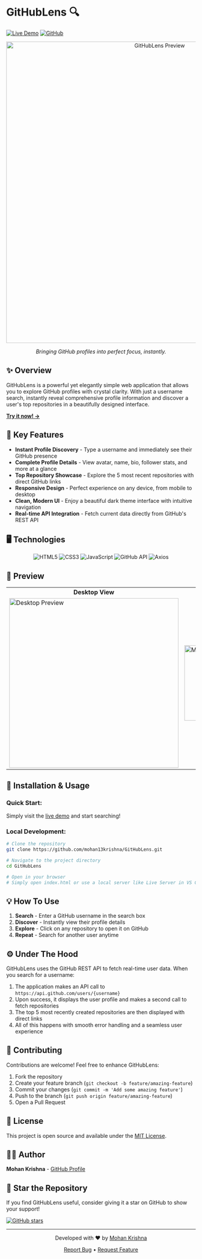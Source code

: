 # GitHubLens 🔍

[![Live Demo](https://img.shields.io/badge/LIVE-DEMO-brightgreen?style=for-the-badge)](https://mohan13krishna.github.io/GitHubLens/)
[![GitHub](https://img.shields.io/badge/GitHub-Repository-blue?style=for-the-badge&logo=github)](https://github.com/mohan13krishna/GitHubLens)

<div align="center">
  <img src="https://i.imgur.com/placeholder.png" alt="GitHubLens Preview" width="800px">
  <p><em>Bringing GitHub profiles into perfect focus, instantly.</em></p>
</div>

## ✨ Overview

GitHubLens is a powerful yet elegantly simple web application that allows you to explore GitHub profiles with crystal clarity. With just a username search, instantly reveal comprehensive profile information and discover a user's top repositories in a beautifully designed interface.

**[Try it now! →](https://mohan13krishna.github.io/GitHubLens/)**

## 🚀 Key Features

- **Instant Profile Discovery** - Type a username and immediately see their GitHub presence
- **Complete Profile Details** - View avatar, name, bio, follower stats, and more at a glance
- **Top Repository Showcase** - Explore the 5 most recent repositories with direct GitHub links
- **Responsive Design** - Perfect experience on any device, from mobile to desktop
- **Clean, Modern UI** - Enjoy a beautiful dark theme interface with intuitive navigation
- **Real-time API Integration** - Fetch current data directly from GitHub's REST API

## 🖥️ Technologies

<div align="center">
  <img src="https://img.shields.io/badge/HTML5-E34F26?style=for-the-badge&logo=html5&logoColor=white" alt="HTML5">
  <img src="https://img.shields.io/badge/CSS3-1572B6?style=for-the-badge&logo=css3&logoColor=white" alt="CSS3">
  <img src="https://img.shields.io/badge/JavaScript-F7DF1E?style=for-the-badge&logo=javascript&logoColor=black" alt="JavaScript">
  <img src="https://img.shields.io/badge/GitHub_API-181717?style=for-the-badge&logo=github&logoColor=white" alt="GitHub API">
  <img src="https://img.shields.io/badge/Axios-5A29E4?style=for-the-badge&logo=axios&logoColor=white" alt="Axios">
</div>

## 📱 Preview

<div align="center">
  <table>
    <tr>
      <td align="center"><strong>Desktop View</strong></td>
      <td align="center"><strong>Mobile View</strong></td>
    </tr>
    <tr>
      <td><img src="https://i.imgur.com/placeholder-desktop.png" alt="Desktop Preview" width="450px"></td>
      <td><img src="https://i.imgur.com/placeholder-mobile.png" alt="Mobile Preview" width="200px"></td>
    </tr>
  </table>
</div>

## 🔧 Installation & Usage

### Quick Start:
Simply visit the [live demo](https://mohan13krishna.github.io/GitHubLens/) and start searching!

### Local Development:
```bash
# Clone the repository
git clone https://github.com/mohan13krishna/GitHubLens.git

# Navigate to the project directory
cd GitHubLens

# Open in your browser
# Simply open index.html or use a local server like Live Server in VS Code
```

## 💡 How To Use

1. **Search** - Enter a GitHub username in the search box
2. **Discover** - Instantly view their profile details
3. **Explore** - Click on any repository to open it on GitHub
4. **Repeat** - Search for another user anytime

## ⚙️ Under The Hood

GitHubLens uses the GitHub REST API to fetch real-time user data. When you search for a username:

1. The application makes an API call to `https://api.github.com/users/{username}`
2. Upon success, it displays the user profile and makes a second call to fetch repositories
3. The top 5 most recently created repositories are then displayed with direct links
4. All of this happens with smooth error handling and a seamless user experience

## 🤝 Contributing

Contributions are welcome! Feel free to enhance GitHubLens:

1. Fork the repository
2. Create your feature branch (`git checkout -b feature/amazing-feature`)
3. Commit your changes (`git commit -m 'Add some amazing feature'`)
4. Push to the branch (`git push origin feature/amazing-feature`)
5. Open a Pull Request

## 📝 License

This project is open source and available under the [MIT License](LICENSE).

## 👨‍💻 Author

**Mohan Krishna** - [GitHub Profile](https://github.com/mohan13krishna)

## 🌟 Star the Repository

If you find GitHubLens useful, consider giving it a star on GitHub to show your support!

[![GitHub stars](https://img.shields.io/github/stars/mohan13krishna/GitHubLens?style=social)](https://github.com/mohan13krishna/GitHubLens/stargazers)

---

<div align="center">
  <p>Developed with ❤️ by <a href="https://github.com/mohan13krishna">Mohan Krishna</a></p>
  <p>
    <a href="https://github.com/mohan13krishna/GitHubLens/issues">Report Bug</a> •
    <a href="https://github.com/mohan13krishna/GitHubLens/issues">Request Feature</a>
  </p>
</div>
